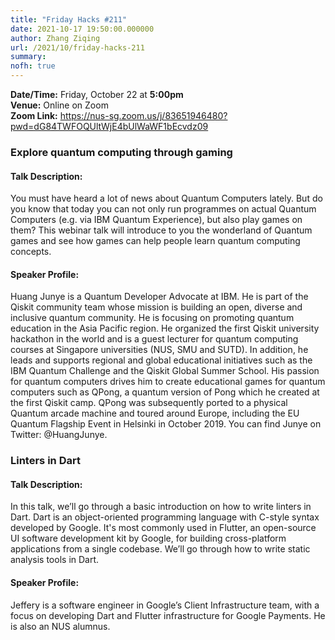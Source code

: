 ```yaml
---
title: "Friday Hacks #211"
date: 2021-10-17 19:50:00.000000
author: Zhang Ziqing
url: /2021/10/friday-hacks-211
summary:
nofh: true
---
```


**Date/Time:** Friday, October 22 at **5:00pm**<br />
**Venue:** Online on Zoom<br />
**Zoom Link:** https://nus-sg.zoom.us/j/83651946480?pwd=dG84TWFOQUltWjE4bUlWaWF1bEcvdz09

### Explore quantum computing through gaming

#### Talk Description:

You must have heard a lot of news about Quantum Computers lately. But do you know that today you can not only run programmes on actual Quantum Computers (e.g. via IBM Quantum Experience), but also play games on them? This webinar talk will introduce to you the wonderland of Quantum games and see how games can help people learn quantum computing concepts.

#### Speaker Profile:

Huang Junye is a Quantum Developer Advocate at IBM. He is part of the Qiskit community team whose mission is building an open, diverse and inclusive quantum community. He is focusing on promoting quantum education in the Asia Pacific region. He organized the first Qiskit university hackathon in the world and is a guest lecturer for quantum computing courses at Singapore universities (NUS, SMU and SUTD). In addition, he leads and supports regional and global educational initiatives such as the IBM Quantum Challenge and the Qiskit Global Summer School. His passion for quantum computers drives him to create educational games for quantum computers such as QPong, a quantum version of Pong which he created at the first Qiskit camp. QPong was subsequently ported to a physical Quantum arcade machine and toured around Europe, including the EU Quantum Flagship Event in Helsinki in October 2019. You can find Junye on Twitter: @HuangJunye.

### Linters in Dart

#### Talk Description:

In this talk, we’ll go through a basic introduction on how to write linters in Dart. Dart is an object-oriented programming language with C-style syntax developed by Google. It's most commonly used in Flutter, an open-source UI software development kit by Google, for building cross-platform applications from a single codebase. We’ll go through how to write static analysis tools in Dart.

#### Speaker Profile:

Jeffery is a software engineer in Google’s Client Infrastructure team, with a focus on developing Dart and Flutter infrastructure for Google Payments. He is also an NUS alumnus.
